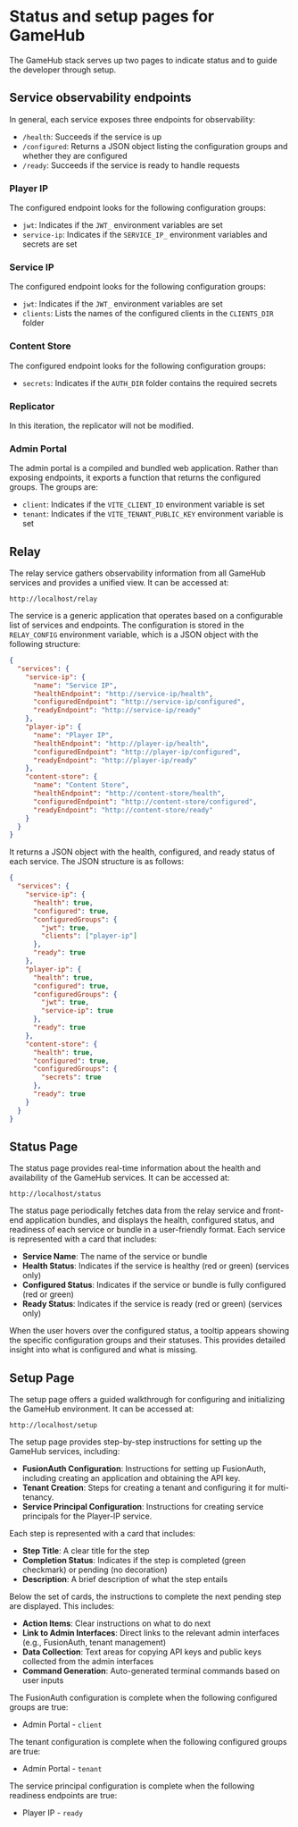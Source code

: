 # Status and setup pages for GameHub

The GameHub stack serves up two pages to indicate status and to guide the developer through setup.

## Service observability endpoints

In general, each service exposes three endpoints for observability:
- `/health`: Succeeds if the service is up
- `/configured`: Returns a JSON object listing the configuration groups and whether they are configured
- `/ready`: Succeeds if the service is ready to handle requests

### Player IP

The configured endpoint looks for the following configuration groups:

- `jwt`: Indicates if the `JWT_` environment variables are set
- `service-ip`: Indicates if the `SERVICE_IP_` environment variables and secrets are set

### Service IP

The configured endpoint looks for the following configuration groups:

- `jwt`: Indicates if the `JWT_` environment variables are set
- `clients`: Lists the names of the configured clients in the `CLIENTS_DIR` folder

### Content Store

The configured endpoint looks for the following configuration groups:

- `secrets`: Indicates if the `AUTH_DIR` folder contains the required secrets

### Replicator

In this iteration, the replicator will not be modified.

### Admin Portal

The admin portal is a compiled and bundled web application. Rather than exposing endpoints, it exports a function that returns the configured groups. The groups are:

- `client`: Indicates if the `VITE_CLIENT_ID` environment variable is set
- `tenant`: Indicates if the `VITE_TENANT_PUBLIC_KEY` environment variable is set

## Relay

The relay service gathers observability information from all GameHub services and provides a unified view. It can be accessed at:

```
http://localhost/relay
```

The service is a generic application that operates based on a configurable list of services and endpoints. The configuration is stored in the `RELAY_CONFIG` environment variable, which is a JSON object with the following structure:

```json
{
  "services": {
    "service-ip": {
      "name": "Service IP",
      "healthEndpoint": "http://service-ip/health",
      "configuredEndpoint": "http://service-ip/configured",
      "readyEndpoint": "http://service-ip/ready"
    },
    "player-ip": {
      "name": "Player IP",
      "healthEndpoint": "http://player-ip/health",
      "configuredEndpoint": "http://player-ip/configured",
      "readyEndpoint": "http://player-ip/ready"
    },
    "content-store": {
      "name": "Content Store",
      "healthEndpoint": "http://content-store/health",
      "configuredEndpoint": "http://content-store/configured",
      "readyEndpoint": "http://content-store/ready"
    }
  }
}
```

It returns a JSON object with the health, configured, and ready status of each service. The JSON structure is as follows:

```json
{
  "services": {
    "service-ip": {
      "health": true,
      "configured": true,
      "configuredGroups": {
        "jwt": true,
        "clients": ["player-ip"]
      },
      "ready": true
    },
    "player-ip": {
      "health": true,
      "configured": true,
      "configuredGroups": {
        "jwt": true,
        "service-ip": true
      },
      "ready": true
    },
    "content-store": {
      "health": true,
      "configured": true,
      "configuredGroups": {
        "secrets": true
      },
      "ready": true
    }
  }
}
```

## Status Page

The status page provides real-time information about the health and availability of the GameHub services. It can be accessed at:

```
http://localhost/status
```

The status page periodically fetches data from the relay service and front-end application bundles, and displays the health, configured status, and readiness of each service or bundle in a user-friendly format. Each service is represented with a card that includes:
- **Service Name**: The name of the service or bundle
- **Health Status**: Indicates if the service is healthy (red or green) (services only)
- **Configured Status**: Indicates if the service or bundle is fully configured (red or green)
- **Ready Status**: Indicates if the service is ready (red or green) (services only)

When the user hovers over the configured status, a tooltip appears showing the specific configuration groups and their statuses. This provides detailed insight into what is configured and what is missing.

## Setup Page

The setup page offers a guided walkthrough for configuring and initializing the GameHub environment. It can be accessed at:

```
http://localhost/setup
```

The setup page provides step-by-step instructions for setting up the GameHub services, including:
- **FusionAuth Configuration**: Instructions for setting up FusionAuth, including creating an application and obtaining the API key.
- **Tenant Creation**: Steps for creating a tenant and configuring it for multi-tenancy.
- **Service Principal Configuration**: Instructions for creating service principals for the Player-IP service.

Each step is represented with a card that includes:
- **Step Title**: A clear title for the step
- **Completion Status**: Indicates if the step is completed (green checkmark) or pending (no decoration)
- **Description**: A brief description of what the step entails

Below the set of cards, the instructions to complete the next pending step are displayed. This includes:
- **Action Items**: Clear instructions on what to do next
- **Link to Admin Interfaces**: Direct links to the relevant admin interfaces (e.g., FusionAuth, tenant management)
- **Data Collection**: Text areas for copying API keys and public keys collected from the admin interfaces
- **Command Generation**: Auto-generated terminal commands based on user inputs

The FusionAuth configuration is complete when the following configured groups are true:
- Admin Portal - `client`

The tenant configuration is complete when the following configured groups are true:
- Admin Portal - `tenant`

The service principal configuration is complete when the following readiness endpoints are true:
- Player IP - `ready`